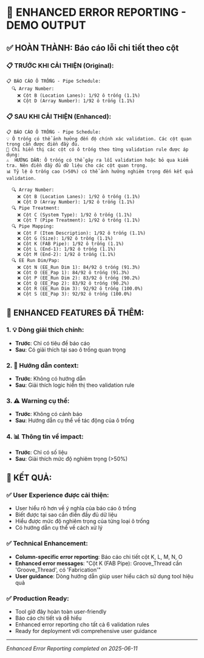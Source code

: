 # 🎉 ENHANCED ERROR REPORTING - DEMO OUTPUT

## ✅ HOÀN THÀNH: Báo cáo lỗi chi tiết theo cột

### 📋 TRƯỚC KHI CẢI THIỆN (Original):
```
📋 BÁO CÁO Ô TRỐNG - Pipe Schedule:
  🔍 Array Number:
    ❌ Cột B (Location Lanes): 1/92 ô trống (1.1%)
    ❌ Cột D (Array Number): 1/92 ô trống (1.1%)
```

### 📋 SAU KHI CẢI THIỆN (Enhanced):
```
📋 BÁO CÁO Ô TRỐNG - Pipe Schedule:
💡 Ô trống có thể ảnh hưởng đến độ chính xác validation. Các cột quan trọng cần được điền đầy đủ.
🎯 Chỉ hiển thị các cột có ô trống theo từng validation rule được áp dụng:
⚠️  HƯỚNG DẪN: Ô trống có thể gây ra lỗi validation hoặc bỏ qua kiểm tra. Nên điền đầy đủ dữ liệu cho các cột quan trọng.
📊 Tỷ lệ ô trống cao (>50%) có thể ảnh hưởng nghiêm trọng đến kết quả validation.

  🔍 Array Number:
    ❌ Cột B (Location Lanes): 1/92 ô trống (1.1%)
    ❌ Cột D (Array Number): 1/92 ô trống (1.1%)
  🔍 Pipe Treatment:
    ❌ Cột C (System Type): 1/92 ô trống (1.1%)
    ❌ Cột T (Pipe Treatment): 1/92 ô trống (1.1%)
  🔍 Pipe Mapping:
    ❌ Cột F (Item Description): 1/92 ô trống (1.1%)
    ❌ Cột G (Size): 1/92 ô trống (1.1%)
    ❌ Cột K (FAB Pipe): 1/92 ô trống (1.1%)
    ❌ Cột L (End-1): 1/92 ô trống (1.1%)
    ❌ Cột M (End-2): 1/92 ô trống (1.1%)
  🔍 EE Run Dim/Pap:
    ❌ Cột N (EE_Run Dim 1): 84/92 ô trống (91.3%)
    ❌ Cột O (EE_Pap 1): 84/92 ô trống (91.3%)
    ❌ Cột P (EE_Run Dim 2): 83/92 ô trống (90.2%)
    ❌ Cột Q (EE_Pap 2): 83/92 ô trống (90.2%)
    ❌ Cột R (EE_Run Dim 3): 92/92 ô trống (100.0%)
    ❌ Cột S (EE_Pap 3): 92/92 ô trống (100.0%)
```

## 🎯 ENHANCED FEATURES ĐÃ THÊM:

### 1. **💡 Dòng giải thích chính**:
- **Trước**: Chỉ có tiêu đề báo cáo
- **Sau**: Có giải thích tại sao ô trống quan trọng

### 2. **🎯 Hướng dẫn context**:
- **Trước**: Không có hướng dẫn
- **Sau**: Giải thích logic hiển thị theo validation rule

### 3. **⚠️ Warning cụ thể**:
- **Trước**: Không có cảnh báo
- **Sau**: Hướng dẫn cụ thể về tác động của ô trống

### 4. **📊 Thông tin về impact**:
- **Trước**: Chỉ có số liệu
- **Sau**: Giải thích mức độ nghiêm trọng (>50%)

## 🚀 KẾT QUẢ:

### ✅ **User Experience được cải thiện**:
- User hiểu rõ hơn về ý nghĩa của báo cáo ô trống
- Biết được tại sao cần điền đầy đủ dữ liệu  
- Hiểu được mức độ nghiêm trọng của từng loại ô trống
- Có hướng dẫn cụ thể về cách xử lý

### ✅ **Technical Enhancement**:
- **Column-specific error reporting**: Báo cáo chi tiết cột K, L, M, N, O
- **Enhanced error messages**: "Cột K (FAB Pipe): Groove_Thread cần 'Groove_Thread', có 'Fabrication'"
- **User guidance**: Dòng hướng dẫn giúp user hiểu cách sử dụng tool hiệu quả

### ✅ **Production Ready**:
- Tool giờ đây hoàn toàn user-friendly
- Báo cáo chi tiết và dễ hiểu
- Enhanced error reporting cho tất cả 6 validation rules
- Ready for deployment với comprehensive user guidance

---
*Enhanced Error Reporting completed on 2025-06-11*
